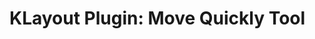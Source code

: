 # KLayout Plugin: Move Quickly Tool

<!--
[![Watch the demo](doc/klayout-align-screenshot-demo-video.gif)](https://youtube.com/watch/v=sCo4Cf1f09Y)
>

* Boost your layout productivity with quick moves of layout elements, such as
   * cell instances
   * shapes (e.g. polygons, boxes, paths)

This add-on can be installed through [KLayout](https://klayout.de) package manager, [see installation instructions here](#installation-instructions)

After installation, this tool can be accessed through *Toolbar*→*Move quickly*


## Pro-Tip: assign key binding `M` to the tool
<a id="shortcut"></a>

- In the main menu, open the Preferences/Settings in KLayout
- Navigate to *Application*→*Customize Menu*
- Search for 'Move'
- Assign the shortcut `M` to the path `edit_menu.mode_menu.Move_quickly`

<p align="center">
<img align="middle" src="doc/assign-shortcut.jpg" alt="Assign shortcut 'M' to the 'Align' tool" width="800"/>
</p>

## Installation using KLayout Package Manager

<a id="installation-instructions"></a>

1. From the main menu, click *Tools*→*Manage Packages* to open the package manager
<p align="center">
<img align="middle" src="doc/klayout-package-manager-install1.jpg" alt="Step 1: Open package manager" width="800"/>
</p>

2. Locate the `MoveQuicklyToolPlugin`, double-click it to select for installation, then click *Apply*
<p align="center">
<img align="middle" src="doc/klayout-package-manager-install2.jpg" alt="Step 2: Choose and install the package" width="1200"/>
</p>

3. Review and close the package installation report
<p align="center">
<img align="middle" src="doc/klayout-package-manager-install3.jpg" alt="Step 3: Review the package installation report" width="600"/>
</p>

4. Confirm macro execution
<p align="center">
<img align="middle" src="doc/klayout-package-manager-install4.jpg" alt="Step 4: Confirm macro execution" width="500"/>
</p>

